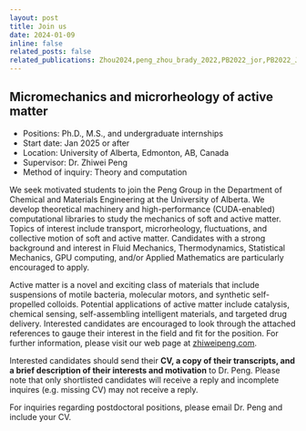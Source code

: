 ```yaml
---
layout: post
title: Join us
date: 2024-01-09 
inline: false
related_posts: false
related_publications: Zhou2024,peng_zhou_brady_2022,PB2022_jor,PB2022_JCP, PRF2020
---
```


## Micromechanics and microrheology of active matter

- Positions: Ph.D., M.S., and undergraduate internships
- Start date: Jan 2025 or after
- Location: University of Alberta, Edmonton, AB, Canada
- Supervisor: Dr. Zhiwei Peng 
- Method of inquiry: Theory and computation



We seek motivated students to join the Peng Group in the Department of Chemical and Materials Engineering at the University of Alberta. We develop theoretical machinery and high-performance (CUDA-enabled) computational libraries to study the mechanics of soft and active matter. Topics of interest include transport, microrheology, fluctuations, and collective motion of soft and active matter. Candidates with a strong background and interest in Fluid Mechanics, Thermodynamics, Statistical Mechanics, GPU computing, and/or Applied Mathematics are particularly encouraged to apply.

Active matter is a novel and exciting class of materials that include suspensions of motile bacteria, molecular motors, and synthetic self-propelled colloids. Potential applications of active matter include catalysis, chemical sensing, self-assembling intelligent materials, and targeted drug delivery.  Interested candidates are encouraged to look through the attached references to gauge their interest in the field and fit for the position. For further information, please visit our web page at [zhiweipeng.com](https://zhiweipeng.com/).

Interested candidates should send their **CV, a copy of their transcripts, and a brief description of their interests and motivation** to Dr. Peng. Please note that only shortlisted candidates will receive a reply and incomplete inquires (e.g. missing CV) may not receive a reply. 

For inquiries regarding postdoctoral positions, please email Dr. Peng and include your CV. 


<!-- Applications for the M.S. and Ph.D. programs must be made through the [Faculty of Graduate Studies and Research](https://www.ualberta.ca/graduate-studies/prospective-students/apply-for-admission/index.html) at UAlberta. -->

